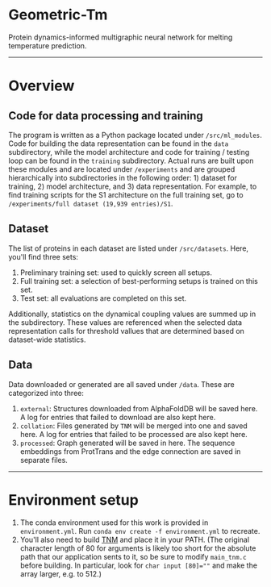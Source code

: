 # Geometric-Tm
Protein dynamics-informed multigraphic neural network for melting temperature prediction.

---
# Overview
## Code for data processing and training
The program is written as a Python package located under `/src/ml_modules`.
Code for building the data representation can be found in the `data` subdirectory, while the model architecture and code for training / testing loop can be found in the `training` subdirectory.
Actual runs are built upon these modules and are located under `/experiments` and are grouped hierarchically into subdirectories in the following order: 1) dataset for training, 2) model architecture, and 3) data representation. For example, to find training scripts for the S1 architecture on the full training set, go to `/experiments/full dataset (19,939 entries)/S1`.

## Dataset
The list of proteins in each dataset are listed under `/src/datasets`. Here, you'll find three sets:
1. Preliminary training set: used to quickly screen all setups.
2. Full training set: a selection of best-performing setups is trained on this set.
3. Test set: all evaluations are completed on this set.

Additionally, statistics on the dynamical coupling values are summed up in the subdirectory. These values are referenced when the selected data representation calls for threshold vallues that are determined based on dataset-wide statistics.

## Data
Data downloaded or generated are all saved under `/data`. These are categorized into three:
1. `external`: Structures downloaded from AlphaFoldDB will be saved here. A log for entries that failed to download are also kept here.
2. `collation`: Files generated by `TNM` will be merged into one and saved here. A log for entries that failed to be processed are also kept here.
3. `processed`: Graph generated will be saved in here. The sequence embeddings from ProtTrans and the edge connection are saved in separate files.

---
# Environment setup
1. The conda environment used for this work is provided in `environment.yml`. Run `conda env create -f environment.yml` to recreate.
2. You'll also need to build [TNM]([url](https://github.com/ugobas/tnm)) and place it in your PATH.
   (The original character length of 80 for arguments is likely too short for the absolute path that our application sents to it, so be sure to modify `main_tnm.c` before building. In particular, look for `char input [80]=""` and make the array larger, e.g. to 512.)
